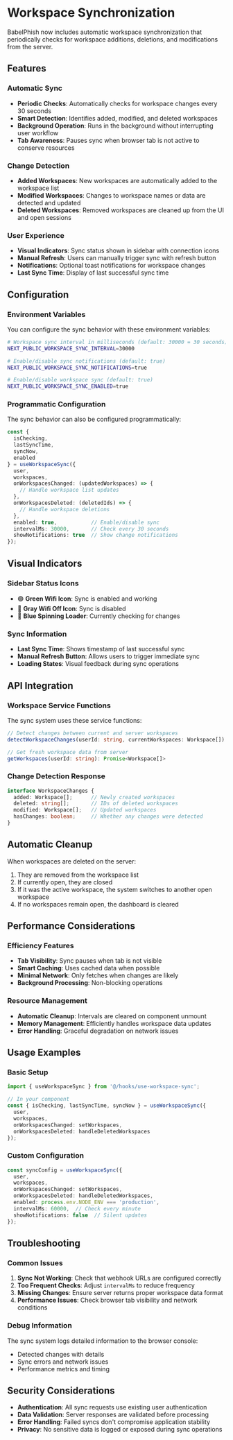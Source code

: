 # Workspace Synchronization

BabelPhish now includes automatic workspace synchronization that periodically checks for workspace additions, deletions, and modifications from the server.

## Features

### Automatic Sync
- **Periodic Checks**: Automatically checks for workspace changes every 30 seconds
- **Smart Detection**: Identifies added, modified, and deleted workspaces
- **Background Operation**: Runs in the background without interrupting user workflow
- **Tab Awareness**: Pauses sync when browser tab is not active to conserve resources

### Change Detection
- **Added Workspaces**: New workspaces are automatically added to the workspace list
- **Modified Workspaces**: Changes to workspace names or data are detected and updated
- **Deleted Workspaces**: Removed workspaces are cleaned up from the UI and open sessions

### User Experience
- **Visual Indicators**: Sync status shown in sidebar with connection icons
- **Manual Refresh**: Users can manually trigger sync with refresh button
- **Notifications**: Optional toast notifications for workspace changes
- **Last Sync Time**: Display of last successful sync time

## Configuration

### Environment Variables
You can configure the sync behavior with these environment variables:

```bash
# Workspace sync interval in milliseconds (default: 30000 = 30 seconds)
NEXT_PUBLIC_WORKSPACE_SYNC_INTERVAL=30000

# Enable/disable sync notifications (default: true)
NEXT_PUBLIC_WORKSPACE_SYNC_NOTIFICATIONS=true

# Enable/disable workspace sync (default: true)
NEXT_PUBLIC_WORKSPACE_SYNC_ENABLED=true
```

### Programmatic Configuration
The sync behavior can also be configured programmatically:

```typescript
const {
  isChecking,
  lastSyncTime,
  syncNow,
  enabled
} = useWorkspaceSync({
  user,
  workspaces,
  onWorkspacesChanged: (updatedWorkspaces) => {
    // Handle workspace list updates
  },
  onWorkspacesDeleted: (deletedIds) => {
    // Handle workspace deletions
  },
  enabled: true,           // Enable/disable sync
  intervalMs: 30000,       // Check every 30 seconds
  showNotifications: true  // Show change notifications
});
```

## Visual Indicators

### Sidebar Status Icons
- 🟢 **Green Wifi Icon**: Sync is enabled and working
- 🔴 **Gray Wifi Off Icon**: Sync is disabled
- 🔵 **Blue Spinning Loader**: Currently checking for changes

### Sync Information
- **Last Sync Time**: Shows timestamp of last successful sync
- **Manual Refresh Button**: Allows users to trigger immediate sync
- **Loading States**: Visual feedback during sync operations

## API Integration

### Workspace Service Functions
The sync system uses these service functions:

```typescript
// Detect changes between current and server workspaces
detectWorkspaceChanges(userId: string, currentWorkspaces: Workspace[]): Promise<WorkspaceChanges>

// Get fresh workspace data from server
getWorkspaces(userId: string): Promise<Workspace[]>
```

### Change Detection Response
```typescript
interface WorkspaceChanges {
  added: Workspace[];      // Newly created workspaces
  deleted: string[];       // IDs of deleted workspaces
  modified: Workspace[];   // Updated workspaces
  hasChanges: boolean;     // Whether any changes were detected
}
```

## Automatic Cleanup

When workspaces are deleted on the server:
1. They are removed from the workspace list
2. If currently open, they are closed
3. If it was the active workspace, the system switches to another open workspace
4. If no workspaces remain open, the dashboard is cleared

## Performance Considerations

### Efficiency Features
- **Tab Visibility**: Sync pauses when tab is not visible
- **Smart Caching**: Uses cached data when possible
- **Minimal Network**: Only fetches when changes are likely
- **Background Processing**: Non-blocking operations

### Resource Management
- **Automatic Cleanup**: Intervals are cleared on component unmount
- **Memory Management**: Efficiently handles workspace data updates
- **Error Handling**: Graceful degradation on network issues

## Usage Examples

### Basic Setup
```typescript
import { useWorkspaceSync } from '@/hooks/use-workspace-sync';

// In your component
const { isChecking, lastSyncTime, syncNow } = useWorkspaceSync({
  user,
  workspaces,
  onWorkspacesChanged: setWorkspaces,
  onWorkspacesDeleted: handleDeletedWorkspaces
});
```

### Custom Configuration
```typescript
const syncConfig = useWorkspaceSync({
  user,
  workspaces,
  onWorkspacesChanged: setWorkspaces,
  onWorkspacesDeleted: handleDeletedWorkspaces,
  enabled: process.env.NODE_ENV === 'production',
  intervalMs: 60000,  // Check every minute
  showNotifications: false  // Silent updates
});
```

## Troubleshooting

### Common Issues
1. **Sync Not Working**: Check that webhook URLs are configured correctly
2. **Too Frequent Checks**: Adjust `intervalMs` to reduce frequency
3. **Missing Changes**: Ensure server returns proper workspace data format
4. **Performance Issues**: Check browser tab visibility and network conditions

### Debug Information
The sync system logs detailed information to the browser console:
- Detected changes with details
- Sync errors and network issues
- Performance metrics and timing

## Security Considerations

- **Authentication**: All sync requests use existing user authentication
- **Data Validation**: Server responses are validated before processing
- **Error Handling**: Failed syncs don't compromise application stability
- **Privacy**: No sensitive data is logged or exposed during sync operations